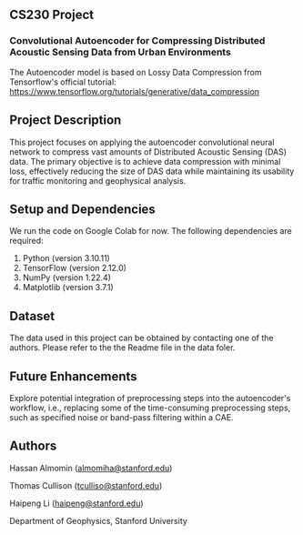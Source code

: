 ## CS230 Project
### Convolutional Autoencoder for Compressing Distributed Acoustic Sensing Data from Urban Environments

The Autoencoder model is based on Lossy Data Compression from Tensorflow's official tutorial: https://www.tensorflow.org/tutorials/generative/data_compression

## Project Description
This project focuses on applying the autoencoder convolutional neural network to compress vast amounts of Distributed Acoustic Sensing (DAS) data. The primary objective is to achieve data compression with minimal loss, effectively reducing the size of DAS data while maintaining its usability for traffic monitoring and geophysical analysis. 

## Setup and Dependencies
We run the code on Google Colab for now. The following dependencies are required:

1. Python (version 3.10.11)
2. TensorFlow (version 2.12.0)
3. NumPy (version 1.22.4)
4. Matplotlib (version 3.7.1)

## Dataset
The data used in this project can be obtained by contacting one of the authors. Please refer to the the Readme file in the data foler. 

## Future Enhancements
Explore potential integration of preprocessing steps into the autoencoder's workflow, i.e., replacing some of the time-consuming preprocessing steps, such as specified noise or band-pass filtering within a CAE.

## Authors

Hassan Almomin (almomiha@stanford.edu)

Thomas Cullison (tculliso@stanford.edu)

Haipeng Li (haipeng@stanford.edu)

Department of Geophysics, Stanford University

